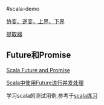 #scala-demo

[协变、逆变、上界、下界](md/协变逆变上界下界.md)

[提取器](https://windor.gitbooks.io/beginners-guide-to-scala/content/chp1-extractors.html)

## Future和Promise

[Scala Future and Promise](http://colobu.com/2015/06/11/Scala-Future-and-Promise/)

[Scala中使用Future进行并发处理](http://m.blog.csdn.net/blog/ratsniper/47177619)

学习scala的测试用例,参考于[scala练习](http://scala-exercises.47deg.com)
